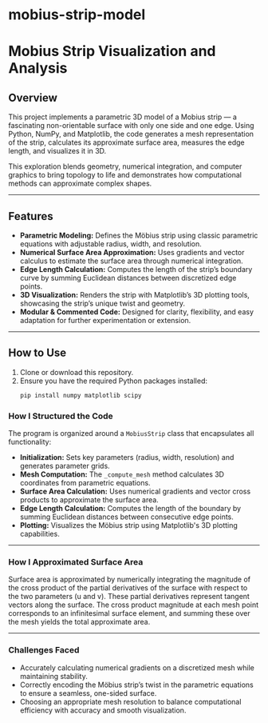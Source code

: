 # mobius-strip-model
# Mobius Strip Visualization and Analysis

## Overview

This project implements a parametric 3D model of a Mobius strip — a fascinating non-orientable surface with only one side and one edge. Using Python, NumPy, and Matplotlib, the code generates a mesh representation of the strip, calculates its approximate surface area, measures the edge length, and visualizes it in 3D.

This exploration blends geometry, numerical integration, and computer graphics to bring topology to life and demonstrates how computational methods can approximate complex shapes.

---

## Features

- **Parametric Modeling:** Defines the Möbius strip using classic parametric equations with adjustable radius, width, and resolution.
- **Numerical Surface Area Approximation:** Uses gradients and vector calculus to estimate the surface area through numerical integration.
- **Edge Length Calculation:** Computes the length of the strip’s boundary curve by summing Euclidean distances between discretized edge points.
- **3D Visualization:** Renders the strip with Matplotlib’s 3D plotting tools, showcasing the strip’s unique twist and geometry.
- **Modular & Commented Code:** Designed for clarity, flexibility, and easy adaptation for further experimentation or extension.

---

## How to Use

1. Clone or download this repository.
2. Ensure you have the required Python packages installed:
   ```bash
   pip install numpy matplotlib scipy


### How I Structured the Code

The program is organized around a `MobiusStrip` class that encapsulates all functionality:

- **Initialization:** Sets key parameters (radius, width, resolution) and generates parameter grids.
- **Mesh Computation:** The `_compute_mesh` method calculates 3D coordinates from parametric equations.
- **Surface Area Calculation:** Uses numerical gradients and vector cross products to approximate the surface area.
- **Edge Length Calculation:** Computes the length of the boundary by summing Euclidean distances between consecutive edge points.
- **Plotting:** Visualizes the Möbius strip using Matplotlib's 3D plotting capabilities.

---

### How I Approximated Surface Area

Surface area is approximated by numerically integrating the magnitude of the cross product of the partial derivatives of the surface with respect to the two parameters (u and v). These partial derivatives represent tangent vectors along the surface. The cross product magnitude at each mesh point corresponds to an infinitesimal surface element, and summing these over the mesh yields the total approximate area.

---

### Challenges Faced

- Accurately calculating numerical gradients on a discretized mesh while maintaining stability.
- Correctly encoding the Möbius strip’s twist in the parametric equations to ensure a seamless, one-sided surface.
- Choosing an appropriate mesh resolution to balance computational efficiency with accuracy and smooth visualization.
